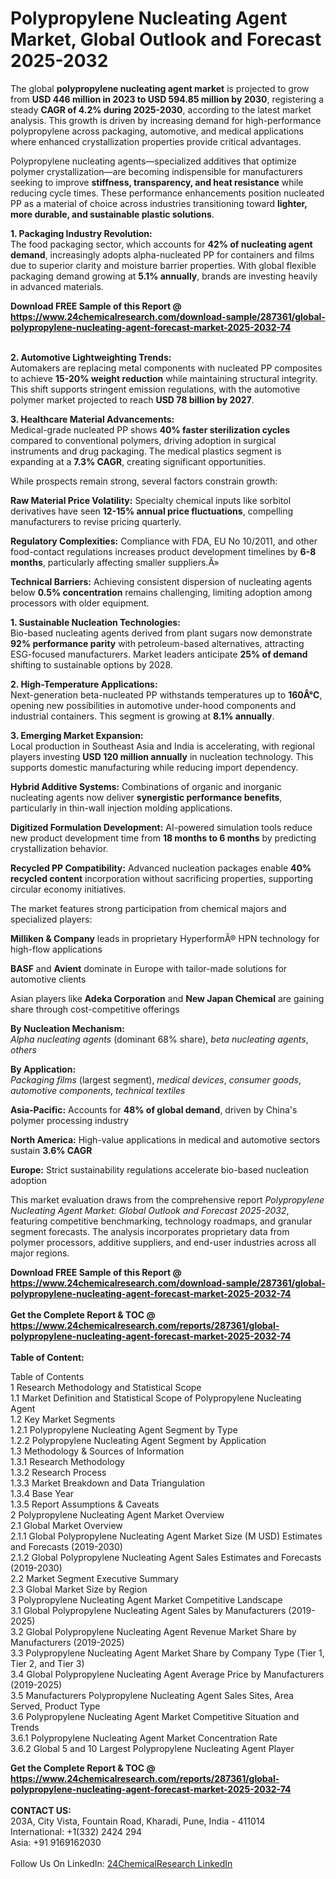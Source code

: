 <h1>Polypropylene Nucleating Agent Market, Global Outlook and Forecast 2025-2032</h1><p>The global <strong>polypropylene nucleating agent market</strong> is projected to grow from <strong>USD 446 million in 2023 to USD 594.85 million by 2030</strong>, registering a steady <strong>CAGR of 4.2% during 2025-2030</strong>, according to the latest market analysis. This growth is driven by increasing demand for high-performance polypropylene across packaging, automotive, and medical applications where enhanced crystallization properties provide critical advantages.</p><p>Polypropylene nucleating agents—specialized additives that optimize polymer crystallization—are becoming indispensible for manufacturers seeking to improve <strong>stiffness, transparency, and heat resistance</strong> while reducing cycle times. These performance enhancements position nucleated PP as a material of choice across industries transitioning toward <strong>lighter, more durable, and sustainable plastic solutions</strong>.</p><p><strong>1. Packaging Industry Revolution:</strong><br>
The food packaging sector, which accounts for <strong>42% of nucleating agent demand</strong>, increasingly adopts alpha-nucleated PP for containers and films due to superior clarity and moisture barrier properties. With global flexible packaging demand growing at <strong>5.1% annually</strong>, brands are investing heavily in advanced materials.</p><div><b>Download FREE Sample of this Report @ 
            <a href="https://www.24chemicalresearch.com/download-sample/287361/global-polypropylene-nucleating-agent-forecast-market-2025-2032-74">
            https://www.24chemicalresearch.com/download-sample/287361/global-polypropylene-nucleating-agent-forecast-market-2025-2032-74</a></b></div><br><p><strong>2. Automotive Lightweighting Trends:</strong><br>
Automakers are replacing metal components with nucleated PP composites to achieve <strong>15-20% weight reduction</strong> while maintaining structural integrity. This shift supports stringent emission regulations, with the automotive polymer market projected to reach <strong>USD 78 billion by 2027</strong>.</p><p><strong>3. Healthcare Material Advancements:</strong><br>
Medical-grade nucleated PP shows <strong>40% faster sterilization cycles</strong> compared to conventional polymers, driving adoption in surgical instruments and drug packaging. The medical plastics segment is expanding at a <strong>7.3% CAGR</strong>, creating significant opportunities.</p><p>While prospects remain strong, several factors constrain growth:</p><p><strong>Raw Material Price Volatility:</strong> Specialty chemical inputs like sorbitol derivatives have seen <strong>12-15% annual price fluctuations</strong>, compelling manufacturers to revise pricing quarterly.</p><p><strong>Regulatory Complexities:</strong> Compliance with FDA, EU No 10/2011, and other food-contact regulations increases product development timelines by <strong>6-8 months</strong>, particularly affecting smaller suppliers.Â»</p><p><strong>Technical Barriers:</strong> Achieving consistent dispersion of nucleating agents below <strong>0.5% concentration</strong> remains challenging, limiting adoption among processors with older equipment.</p><p><strong>1. Sustainable Nucleation Technologies:</strong><br>
Bio-based nucleating agents derived from plant sugars now demonstrate <strong>92% performance parity</strong> with petroleum-based alternatives, attracting ESG-focused manufacturers. Market leaders anticipate <strong>25% of demand</strong> shifting to sustainable options by 2028.</p><p><strong>2. High-Temperature Applications:</strong><br>
Next-generation beta-nucleated PP withstands temperatures up to <strong>160Â°C</strong>, opening new possibilities in automotive under-hood components and industrial containers. This segment is growing at <strong>8.1% annually</strong>.</p><p><strong>3. Emerging Market Expansion:</strong><br>
Local production in Southeast Asia and India is accelerating, with regional players investing <strong>USD 120 million annually</strong> in nucleation technology. This supports domestic manufacturing while reducing import dependency.</p><p><strong>Hybrid Additive Systems:</strong> Combinations of organic and inorganic nucleating agents now deliver <strong>synergistic performance benefits</strong>, particularly in thin-wall injection molding applications.</p><p><strong>Digitized Formulation Development:</strong> AI-powered simulation tools reduce new product development time from <strong>18 months to 6 months</strong> by predicting crystallization behavior.</p><p><strong>Recycled PP Compatibility:</strong> Advanced nucleation packages enable <strong>40% recycled content</strong> incorporation without sacrificing properties, supporting circular economy initiatives.</p><p>The market features strong participation from chemical majors and specialized players:</p><p><strong>Milliken &amp; Company</strong> leads in proprietary HyperformÂ® HPN technology for high-flow applications</p><p><strong>BASF</strong> and <strong>Avient</strong> dominate in Europe with tailor-made solutions for automotive clients</p><p>Asian players like <strong>Adeka Corporation</strong> and <strong>New Japan Chemical</strong> are gaining share through cost-competitive offerings</p><p><strong>By Nucleation Mechanism:</strong><br>
	<em>Alpha nucleating agents</em> (dominant 68% share), <em>beta nucleating agents</em>, <em>others</em></p><p><strong>By Application:</strong><br>
	<em>Packaging films</em> (largest segment), <em>medical devices</em>, <em>consumer goods</em>, <em>automotive components</em>, <em>technical textiles</em></p><p><strong>Asia-Pacific:</strong> Accounts for <strong>48% of global demand</strong>, driven by China's polymer processing industry</p><p><strong>North America:</strong> High-value applications in medical and automotive sectors sustain <strong>3.6% CAGR</strong></p><p><strong>Europe:</strong> Strict sustainability regulations accelerate bio-based nucleation adoption</p><p>This market evaluation draws from the comprehensive report <em>Polypropylene Nucleating Agent Market: Global Outlook and Forecast 2025-2032</em>, featuring competitive benchmarking, technology roadmaps, and granular segment forecasts. The analysis incorporates proprietary data from polymer processors, additive suppliers, and end-user industries across all major regions.</p><div><b>Download FREE Sample of this Report @ 
            <a href="https://www.24chemicalresearch.com/download-sample/287361/global-polypropylene-nucleating-agent-forecast-market-2025-2032-74">
            https://www.24chemicalresearch.com/download-sample/287361/global-polypropylene-nucleating-agent-forecast-market-2025-2032-74</a></b></div><br><div><b>Get the Complete Report & TOC @ 
            <a href="https://www.24chemicalresearch.com/reports/287361/global-polypropylene-nucleating-agent-forecast-market-2025-2032-74">
            https://www.24chemicalresearch.com/reports/287361/global-polypropylene-nucleating-agent-forecast-market-2025-2032-74</a></b></div><br>
            <b>Table of Content:</b><p>Table of Contents<br />
1 Research Methodology and Statistical Scope<br />
1.1 Market Definition and Statistical Scope of Polypropylene Nucleating Agent<br />
1.2 Key Market Segments<br />
1.2.1 Polypropylene Nucleating Agent Segment by Type<br />
1.2.2 Polypropylene Nucleating Agent Segment by Application<br />
1.3 Methodology & Sources of Information<br />
1.3.1 Research Methodology<br />
1.3.2 Research Process<br />
1.3.3 Market Breakdown and Data Triangulation<br />
1.3.4 Base Year<br />
1.3.5 Report Assumptions & Caveats<br />
2 Polypropylene Nucleating Agent Market Overview<br />
2.1 Global Market Overview<br />
2.1.1 Global Polypropylene Nucleating Agent Market Size (M USD) Estimates and Forecasts (2019-2030)<br />
2.1.2 Global Polypropylene Nucleating Agent Sales Estimates and Forecasts (2019-2030)<br />
2.2 Market Segment Executive Summary<br />
2.3 Global Market Size by Region<br />
3 Polypropylene Nucleating Agent Market Competitive Landscape<br />
3.1 Global Polypropylene Nucleating Agent Sales by Manufacturers (2019-2025)<br />
3.2 Global Polypropylene Nucleating Agent Revenue Market Share by Manufacturers (2019-2025)<br />
3.3 Polypropylene Nucleating Agent Market Share by Company Type (Tier 1, Tier 2, and Tier 3)<br />
3.4 Global Polypropylene Nucleating Agent Average Price by Manufacturers (2019-2025)<br />
3.5 Manufacturers Polypropylene Nucleating Agent Sales Sites, Area Served, Product Type<br />
3.6 Polypropylene Nucleating Agent Market Competitive Situation and Trends<br />
3.6.1 Polypropylene Nucleating Agent Market Concentration Rate<br />
3.6.2 Global 5 and 10 Largest Polypropylene Nucleating Agent Player</p><div><b>Get the Complete Report & TOC @ 
            <a href="https://www.24chemicalresearch.com/reports/287361/global-polypropylene-nucleating-agent-forecast-market-2025-2032-74">
            https://www.24chemicalresearch.com/reports/287361/global-polypropylene-nucleating-agent-forecast-market-2025-2032-74</a></b></div><br><b>CONTACT US:</b><br>
            203A, City Vista, Fountain Road, Kharadi, Pune, India - 411014<br>
            International: +1(332) 2424 294<br>
            Asia: +91 9169162030 <br><br>
            Follow Us On LinkedIn: <a href="https://www.linkedin.com/company/24chemicalresearch/">24ChemicalResearch LinkedIn</a>